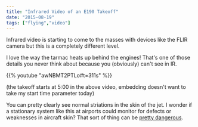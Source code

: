 ```yaml
---
title: "Infrared Video of an E190 Takeoff"
date: "2015-08-19"
tags: ["flying","video"]
---
```

Infrared video is starting to come to the masses with devices like the FLIR camera but this is a completely different level.

I love the way the tarmac heats up behind the engines! That's one of those details you never think about because you (obviously) can't see in IR.

{{% youtube "awNBMT2PTLo#t=311s" %}}

(the takeoff starts at 5:00 in the above video, embedding doesn't want to take my start time parameter today)

You can pretty clearly see normal striations in the skin of the jet. I wonder if a stationary system like this at airports could monitor for defects or weaknesses in aircraft skin? That sort of thing can be [pretty dangerous](http://avherald.com/h?article=43a4ac26&opt=1).